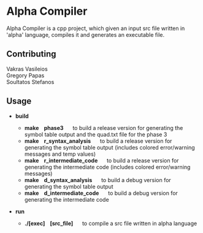 # Alpha Compiler

Alpha Compiler is a cpp project, which given an input src file written in 'alpha' language, compiles it and generates an executable file. 


## Contributing

Vakras Vasileios  
Gregory Papas  
Soultatos Stefanos


## Usage

* <b>build</b>
    * <b>make&nbsp;&nbsp;&nbsp;&nbsp;phase3&nbsp;&nbsp;&nbsp;&nbsp;&nbsp;&nbsp;</b>  to build a release version for generating the symbol table
    output and the quad.txt file for the phase 3
    * <b>make&nbsp;&nbsp;&nbsp;&nbsp;r_syntax_analysis&nbsp;&nbsp;&nbsp;&nbsp;&nbsp;&nbsp;</b>  to build a release version for generating the symbol table
    output (includes colored error/warning messages and temp values)
    * <b>make&nbsp;&nbsp;&nbsp;&nbsp;r_intermediate_code&nbsp;&nbsp;&nbsp;&nbsp;&nbsp;&nbsp;</b>  to build a release version for generating the intermediate code (includes colored error/warning messages)
    * <b>make&nbsp;&nbsp;&nbsp;&nbsp;d_syntax_analysis&nbsp;&nbsp;&nbsp;&nbsp;&nbsp;&nbsp;</b>  to build a debug version for generating the symbol table
    output
    * <b>make&nbsp;&nbsp;&nbsp;&nbsp;d_intermediate_code&nbsp;&nbsp;&nbsp;&nbsp;&nbsp;&nbsp;</b>  to build a debug version for generating the intermediate code

* <b>run</b>   
    * <b>./[exec]&nbsp;&nbsp;&nbsp;&nbsp;[src_file]&nbsp;&nbsp;&nbsp;&nbsp;&nbsp;&nbsp;</b>  to compile a src file written in alpha language
     


